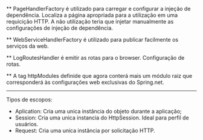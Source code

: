 ** PageHandlerFactory é utilizado para carregar e configurar a injeção de dependência. Localiza a página apropriada para a utilização em uma requicição HTTP. A não utilização teria que injetar manualmente as configurações de injeção de dependência.

** WebServiceHandlerFactory é utilizado para publicar facilmente os serviços da web.

** LogRoutesHandler é emitir as rotas para o browser. Configuração de rotas.

** A tag httpModules definide que agora conterá mais um módulo raiz que corresponderá às configurações web exclusivas do Spring.net.

----------

Tipos de escopos:

* Aplication: Cria uma unica instância do objeto durante a aplicação;
* Session: Cria uma unica instancia do HttpSession. Ideal para perfil de usuários.
* Request: Cria uma unica instância por solicitação HTTP.
